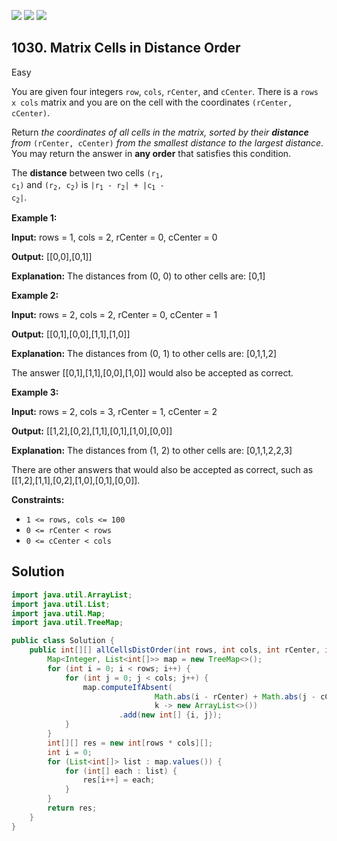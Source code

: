 [![](https://img.shields.io/github/stars/javadev/LeetCode-in-Java?label=Stars&style=flat-square)](https://github.com/javadev/LeetCode-in-Java)
[![](https://img.shields.io/github/forks/javadev/LeetCode-in-Java?label=Fork%20me%20on%20GitHub%20&style=flat-square)](https://github.com/javadev/LeetCode-in-Java/fork)
[![](https://img.shields.io/badge/-LeetCode%20in%20Kotlin-blue?style=flat-square)](https://github.com/javadev/LeetCode-in-Kotlin)

## 1030\. Matrix Cells in Distance Order

Easy

You are given four integers `row`, `cols`, `rCenter`, and `cCenter`. There is a `rows x cols` matrix and you are on the cell with the coordinates `(rCenter, cCenter)`.

Return _the coordinates of all cells in the matrix, sorted by their **distance** from_ `(rCenter, cCenter)` _from the smallest distance to the largest distance_. You may return the answer in **any order** that satisfies this condition.

The **distance** between two cells <code>(r<sub>1</sub>, c<sub>1</sub>)</code> and <code>(r<sub>2</sub>, c<sub>2</sub>)</code> is <code>|r<sub>1</sub> - r<sub>2</sub>| + |c<sub>1</sub> - c<sub>2</sub>|</code>.

**Example 1:**

**Input:** rows = 1, cols = 2, rCenter = 0, cCenter = 0

**Output:** [[0,0],[0,1]]

**Explanation:** The distances from (0, 0) to other cells are: [0,1] 

**Example 2:**

**Input:** rows = 2, cols = 2, rCenter = 0, cCenter = 1

**Output:** [[0,1],[0,0],[1,1],[1,0]]

**Explanation:** The distances from (0, 1) to other cells are: [0,1,1,2]

The answer [[0,1],[1,1],[0,0],[1,0]] would also be accepted as correct. 

**Example 3:**

**Input:** rows = 2, cols = 3, rCenter = 1, cCenter = 2

**Output:** [[1,2],[0,2],[1,1],[0,1],[1,0],[0,0]]

**Explanation:** The distances from (1, 2) to other cells are: [0,1,1,2,2,3]

There are other answers that would also be accepted as correct, such as [[1,2],[1,1],[0,2],[1,0],[0,1],[0,0]]. 

**Constraints:**

*   `1 <= rows, cols <= 100`
*   `0 <= rCenter < rows`
*   `0 <= cCenter < cols`

## Solution

```java
import java.util.ArrayList;
import java.util.List;
import java.util.Map;
import java.util.TreeMap;

public class Solution {
    public int[][] allCellsDistOrder(int rows, int cols, int rCenter, int cCenter) {
        Map<Integer, List<int[]>> map = new TreeMap<>();
        for (int i = 0; i < rows; i++) {
            for (int j = 0; j < cols; j++) {
                map.computeIfAbsent(
                                Math.abs(i - rCenter) + Math.abs(j - cCenter),
                                k -> new ArrayList<>())
                        .add(new int[] {i, j});
            }
        }
        int[][] res = new int[rows * cols][];
        int i = 0;
        for (List<int[]> list : map.values()) {
            for (int[] each : list) {
                res[i++] = each;
            }
        }
        return res;
    }
}
```
